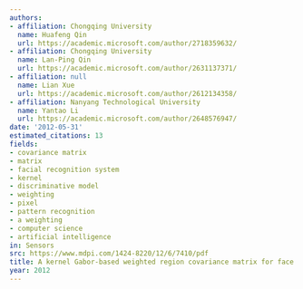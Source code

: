 ```yaml
---
authors:
- affiliation: Chongqing University
  name: Huafeng Qin
  url: https://academic.microsoft.com/author/2718359632/
- affiliation: Chongqing University
  name: Lan-Ping Qin
  url: https://academic.microsoft.com/author/2631137371/
- affiliation: null
  name: Lian Xue
  url: https://academic.microsoft.com/author/2612134358/
- affiliation: Nanyang Technological University
  name: Yantao Li
  url: https://academic.microsoft.com/author/2648576947/
date: '2012-05-31'
estimated_citations: 13
fields:
- covariance matrix
- matrix
- facial recognition system
- kernel
- discriminative model
- weighting
- pixel
- pattern recognition
- a weighting
- computer science
- artificial intelligence
in: Sensors
src: https://www.mdpi.com/1424-8220/12/6/7410/pdf
title: A kernel Gabor-based weighted region covariance matrix for face recognition.
year: 2012
---
```

